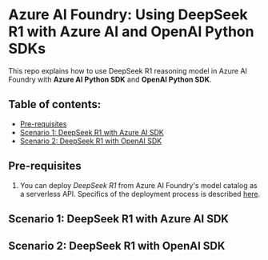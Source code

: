 # Azure AI Foundry: Using DeepSeek R1 with Azure AI and OpenAI Python SDKs
This repo explains how to use DeepSeek R1 reasoning model in Azure AI Foundry with **Azure AI Python SDK** and **OpenAI Python SDK**.

## Table of contents:
- [Pre-requisites]()
- [Scenario 1: DeepSeek R1 with Azure AI SDK]()
- [Scenario 2: DeepSeek R1 with OpenAI SDK]()

## Pre-requisites
1. You can deploy _DeepSeek R1_ from Azure AI Foundry's model catalog as a serverless API. Specifics of the deployment process is described [here](https://learn.microsoft.com/en-us/azure/ai-studio/how-to/deploy-models-serverless).

## Scenario 1: DeepSeek R1 with Azure AI SDK

## Scenario 2: DeepSeek R1 with OpenAI SDK
